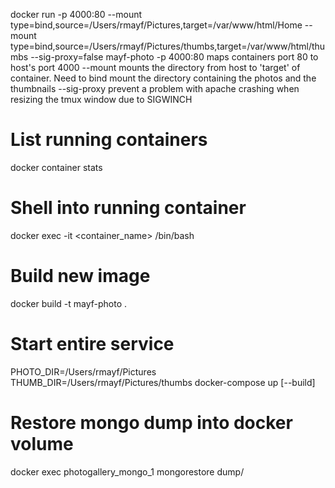 docker run -p 4000:80 --mount type=bind,source=/Users/rmayf/Pictures,target=/var/www/html/Home --mount type=bind,source=/Users/rmayf/Pictures/thumbs,target=/var/www/html/thumbs --sig-proxy=false mayf-photo
 -p 4000:80 maps containers port 80 to host's port 4000
 --mount mounts the directory from host to 'target' of container. Need to bind mount the directory containing the photos and the thumbnails
 --sig-proxy prevent a problem with apache crashing when resizing the tmux window due to SIGWINCH

# List running containers
docker container stats

# Shell into running container
docker exec -it <container_name> /bin/bash

# Build new image
docker build -t mayf-photo .

# Start entire service
PHOTO_DIR=/Users/rmayf/Pictures THUMB_DIR=/Users/rmayf/Pictures/thumbs docker-compose up [--build]

# Restore mongo dump into docker volume
docker exec photogallery_mongo_1 mongorestore dump/
